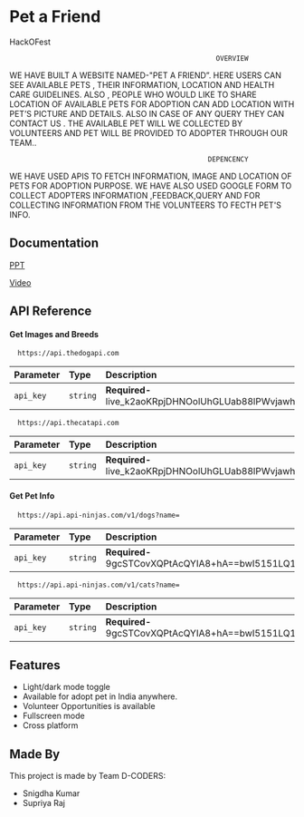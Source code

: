 
# Pet a Friend

HackOFest
                            
                                                       OVERVIEW
 WE HAVE BUILT A WEBSITE NAMED-"PET A FRIEND”. HERE USERS CAN SEE AVAILABLE PETS , THEIR INFORMATION, LOCATION AND HEALTH CARE GUIDELINES. ALSO , PEOPLE WHO WOULD LIKE TO SHARE LOCATION OF AVAILABLE PETS FOR ADOPTION   CAN ADD LOCATION WITH PET’S PICTURE AND DETAILS. ​ALSO IN CASE OF ANY QUERY THEY CAN CONTACT US .  ​THE AVAILABLE PET WILL WE COLLECTED BY VOLUNTEERS AND PET WILL BE PROVIDED TO ADOPTER THROUGH OUR TEAM..
                         
                                                     DEPENCENCY
WE HAVE USED APIS TO FETCH INFORMATION, IMAGE AND LOCATION OF PETS FOR ADOPTION PURPOSE.
WE HAVE ALSO USED GOOGLE FORM TO COLLECT ADOPTERS INFORMATION ,FEEDBACK,QUERY AND FOR COLLECTING INFORMATION FROM THE VOLUNTEERS TO FECTH PET'S INFO.


## Documentation

[PPT](https://docs.google.com/presentation/d/15lUvSHF4P7_uOTBWn0CFpPFDnaRpnKqa/edit?usp=sharing&ouid=106060936978738421469&rtpof=true&sd=true)

[Video](https://youtu.be/Vcs79PpfuXk?si=aPJJ6oIJ4DBboHIS)


## API Reference

#### Get Images and Breeds

```http
  https://api.thedogapi.com
```
| Parameter | Type     | Description                |
| :-------- | :------- | :------------------------- |
| `api_key` | `string` | **Required-**  live_k2aoKRpjDHNOolUhGLUab88lPWvjawhi5BDJuktdOmcNvRxA4JXcDJtQ2mGRpaK1|

```http
  https://api.thecatapi.com
```

| Parameter | Type     | Description                |
| :-------- | :------- | :------------------------- |
| `api_key` | `string` | **Required-**  live_k2aoKRpjDHNOolUhGLUab88lPWvjawhi5BDJuktdOmcNvRxA4JXcDJtQ2mGRpaK1|

#### Get Pet Info

```http
  https://api.api-ninjas.com/v1/dogs?name=
```
| Parameter | Type     | Description                |
| :-------- | :------- | :------------------------- |
| `api_key` | `string` | **Required-**  9gcSTCovXQPtAcQYIA8+hA==bwI5151LQ1mNiJMB|

```http
  https://api.api-ninjas.com/v1/cats?name=
```
| Parameter | Type     | Description                |
| :-------- | :------- | :------------------------- |
| `api_key` | `string` | **Required-**  9gcSTCovXQPtAcQYIA8+hA==bwI5151LQ1mNiJMB|


## Features

- Light/dark mode toggle
- Available for adopt pet in India anywhere.
- Volunteer Opportunities is available
- Fullscreen mode
- Cross platform


## Made By

This project is made by Team D-CODERS:

- Snigdha Kumar
- Supriya Raj

